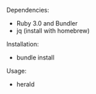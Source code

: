 Dependencies:

- Ruby 3.0 and Bundler
- jq (install with homebrew)

Installation:
- bundle install

Usage:

- herald <path to exported message JSON>
